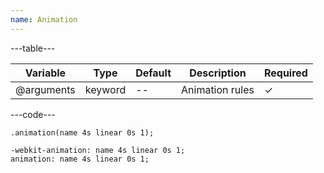 ```yaml
---
name: Animation
---
```


---table---

| Variable   | Type    | Default | Description     | Required |
| ---------- | ------- | ------- | --------------- | -------- |
| @arguments | keyword | --      | Animation rules | &#10003; |

---code---

```less
.animation(name 4s linear 0s 1);
```

```less
-webkit-animation: name 4s linear 0s 1;
animation: name 4s linear 0s 1;
```